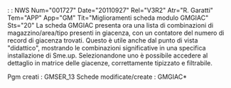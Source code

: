  :  : NWS Num="001727" Date="20110927" Rel="V3R2" Atr="R. Garatti" Tem="APP" App="GM" Tit="Miglioramenti scheda modulo GMGIAC" Sts="20"
La scheda GMGIAC presenta ora una lista di combinazioni di magazzino/area/tipo presenti in giacenza,
 con un contatore del numero di record di giacenza trovati.
Questo è utile anche dal punto di vista "didattico", mostrando le combinazioni significative in una specifica installazione di Sme.up.
Selezionandone uno è possibile accedere al dettaglio in matrice delle giacenze, correttamente tipizzato e filtrabile.

Pgm creati :  GMSER_13
Schede modificate/create :  GMGIAC*
